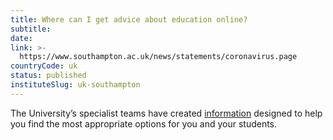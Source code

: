 ```yaml
---
title: Where can I get advice about education online?
subtitle: 
date:  
link: >-
  https://www.southampton.ac.uk/news/statements/coronavirus.page
countryCode: uk
status: published
instituteSlug: uk-southampton
---
```

The University’s specialist teams have created [information](https://www.southampton.ac.uk/blog/sussed-news/2020/03/30/assistance-with-moving-education-online-and-teaching-remotely/) designed to help you find the most appropriate options for you and your students.
